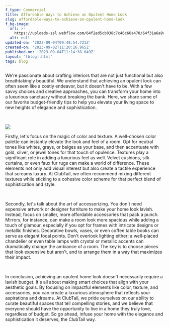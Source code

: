 ```yaml
---
f_type: Commercial
title: Affordable Ways to Achieve an Opulent Home Look
slug: affordable-ways-to-achieve-an-opulent-home-look
f_bg-image:
  url: >-
    https://uploads-ssl.webflow.com/64f2ed5cb038c7c46c66a470/64f31a6a9c0d653c3cb3066d_64a365f737ef9a11b06e400c_64a2daade75aa92327803365_Mask%2520group-p-500.webp.png
  alt: null
updated-on: '2023-09-04T09:48:54.721Z'
created-on: '2023-09-02T11:20:16.965Z'
published-on: '2023-09-04T11:14:38.049Z'
layout: '[blog].html'
tags: blog
---
```


We're passionate about crafting interiors that are not just functional but also breathtakingly beautiful. We understand that achieving an opulent look can often seem like a costly endeavor, but it doesn't have to be. With a few savvy choices and creative approaches, you can transform your home into a luxurious sanctuary without breaking the bank. Here, we share some of our favorite budget-friendly tips to help you elevate your living space to new heights of elegance and sophistication.

‍

![](https://uploads-ssl.webflow.com/64f2ed5cb038c7c46c66a470/64f320ee59342fcfba398b6d_64a2dbcf6377c951f4d8c7ff_64a2daaccfbfd116a5bbd733_Work%2520Image-p-1080.webp%20(1).png)

Firstly, let's focus on the magic of color and texture. A well-chosen color palette can instantly elevate the look and feel of a room. Opt for neutral tones like whites, grays, or beiges as your base, and then accentuate with gold, silver, or jewel tones for that touch of opulence. Textures play a significant role in adding a luxurious feel as well. Velvet cushions, silk curtains, or even faux fur rugs can make a world of difference. These elements not only add visual interest but also create a tactile experience that screams luxury. At ClubTail, we often recommend mixing different textures while sticking to a cohesive color scheme for that perfect blend of sophistication and style.

‍

Secondly, let's talk about the art of accessorizing. You don't need expensive artwork or designer furniture to make your home look lavish. Instead, focus on smaller, more affordable accessories that pack a punch. Mirrors, for instance, can make a room look more spacious while adding a touch of glamour, especially if you opt for frames with intricate designs or metallic finishes. Decorative bowls, vases, or even coffee table books can serve as elegant focal points. Don't overlook lighting either; a well-placed chandelier or even table lamps with crystal or metallic accents can dramatically change the ambiance of a room. The key is to choose pieces that look expensive but aren't, and to arrange them in a way that maximizes their impact.

‍

In conclusion, achieving an opulent home look doesn't necessarily require a lavish budget. It's all about making smart choices that align with your aesthetic goals. By focusing on impactful elements like color, texture, and accessories, you can create a luxurious atmosphere that reflects your aspirations and dreams. At ClubTail, we pride ourselves on our ability to curate beautiful spaces that tell compelling stories, and we believe that everyone should have the opportunity to live in a home they truly love, regardless of budget. So go ahead, infuse your home with the elegance and sophistication it deserves, the ClubTail way.
